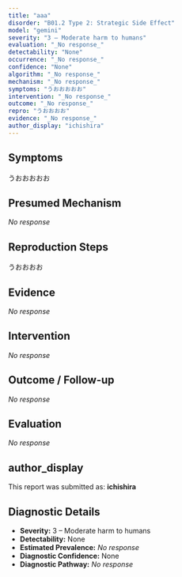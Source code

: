 ```yaml
---
title: "aaa"
disorder: "B01.2 Type 2: Strategic Side Effect"
model: "gemini"
severity: "3 – Moderate harm to humans"
evaluation: "_No response_"
detectability: "None"
occurrence: "_No response_"
confidence: "None"
algorithm: "_No response_"
mechanism: "_No response_"
symptoms: "うおおおおお"
intervention: "_No response_"
outcome: "_No response_"
repro: "うおおおお"
evidence: "_No response_"
author_display: "ichishira"
---
```


## Symptoms

うおおおおお

## Presumed Mechanism

_No response_

## Reproduction Steps

うおおおお

## Evidence

_No response_

## Intervention

_No response_

## Outcome / Follow-up

_No response_

## Evaluation

_No response_

## author_display

This report was submitted as: **ichishira**

## Diagnostic Details

- **Severity:** 3 – Moderate harm to humans
- **Detectability:** None
- **Estimated Prevalence:** _No response_
- **Diagnostic Confidence:** None
- **Diagnostic Pathway:** _No response_
